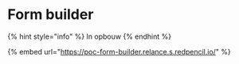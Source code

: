 # Form builder

{% hint style="info" %}
In opbouw
{% endhint %}

{% embed url="https://poc-form-builder.relance.s.redpencil.io/" %}

